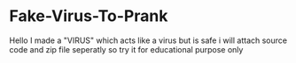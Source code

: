 # Fake-Virus-To-Prank
Hello I made a "VIRUS" which acts like a virus but is safe i will attach source code and zip file seperatly so try it for educational purpose only
